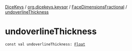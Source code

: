 [DiceKeys](../../index.md) / [org.dicekeys.keysqr](../index.md) / [FaceDimensionsFractional](index.md) / [undoverlineThickness](./undoverline-thickness.md)

# undoverlineThickness

`const val undoverlineThickness: `[`Float`](https://kotlinlang.org/api/latest/jvm/stdlib/kotlin/-float/index.html)